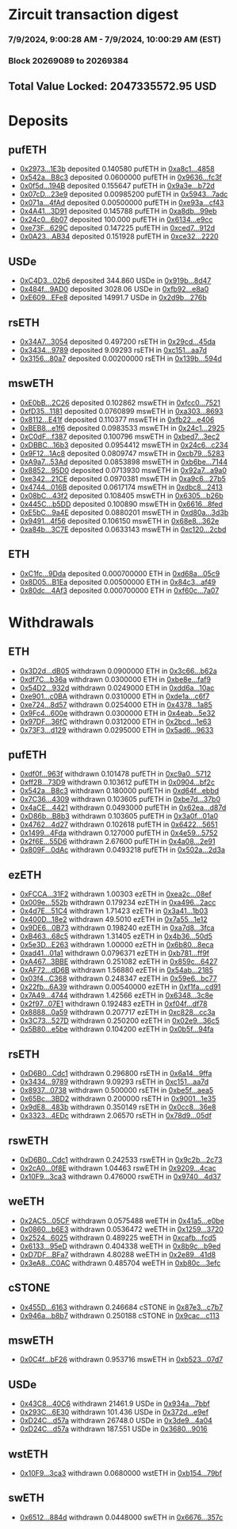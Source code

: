 # Zircuit transaction digest
### 7/9/2024, 9:00:28 AM - 7/9/2024, 10:00:29 AM (EST)
### Block 20269089 to 20269384

## Total Value Locked: 2047335572.95 USD

# Deposits
## pufETH
- [0x2973...1E3b](https://etherscan.io/address/0x2973520bFBce850b36c73Cb0b70E907Cf9C71E3b) deposited 0.140580 pufETH in [0xa8c1...4858](https://etherscan.io/tx/0x2973520bFBce850b36c73Cb0b70E907Cf9C71E3b)
- [0x542a...B8c3](https://etherscan.io/address/0x542a19c328650051733ddAE1794aDDAf8670B8c3) deposited 0.0600000 pufETH in [0x9636...fc3f](https://etherscan.io/tx/0x542a19c328650051733ddAE1794aDDAf8670B8c3)
- [0x0f5d...194B](https://etherscan.io/address/0x0f5d250090167Af925Ff0979452C274C7e99194B) deposited 0.155647 pufETH in [0x9a3e...b72d](https://etherscan.io/tx/0x0f5d250090167Af925Ff0979452C274C7e99194B)
- [0x07cD...23e9](https://etherscan.io/address/0x07cDbaD9081393cDE0d89Dd77C4E295a1f2f23e9) deposited 0.00985200 pufETH in [0x5943...7adc](https://etherscan.io/tx/0x07cDbaD9081393cDE0d89Dd77C4E295a1f2f23e9)
- [0x071a...4fAd](https://etherscan.io/address/0x071a7C93761B2144D2d77863e8e4361d016A4fAd) deposited 0.00500000 pufETH in [0xe93a...cf43](https://etherscan.io/tx/0x071a7C93761B2144D2d77863e8e4361d016A4fAd)
- [0x4A41...3D91](https://etherscan.io/address/0x4A41AB9bC2e29f1f41AAd56D6091779877483D91) deposited 0.145788 pufETH in [0xa8db...99eb](https://etherscan.io/tx/0x4A41AB9bC2e29f1f41AAd56D6091779877483D91)
- [0x24c0...6b07](https://etherscan.io/address/0x24c098E495dC3C1Ee7942d68453FC4A833a26b07) deposited 100.000 pufETH in [0x6134...e9cc](https://etherscan.io/tx/0x24c098E495dC3C1Ee7942d68453FC4A833a26b07)
- [0xe73F...629C](https://etherscan.io/address/0xe73FCe18326D6ee914ba0c2ad83eBe3F501E629C) deposited 0.147225 pufETH in [0xced7...912d](https://etherscan.io/tx/0xe73FCe18326D6ee914ba0c2ad83eBe3F501E629C)
- [0x0A23...AB34](https://etherscan.io/address/0x0A23882eCdf1653B04bCCB895fC4Cd8d4fA0AB34) deposited 0.151928 pufETH in [0xce32...2220](https://etherscan.io/tx/0x0A23882eCdf1653B04bCCB895fC4Cd8d4fA0AB34)
## USDe
- [0xC4D3...02b6](https://etherscan.io/address/0xC4D3942CeF0aef7f091F18B9e4883445A9ac02b6) deposited 344.860 USDe in [0x919b...8d47](https://etherscan.io/tx/0xC4D3942CeF0aef7f091F18B9e4883445A9ac02b6)
- [0x484f...9AD0](https://etherscan.io/address/0x484f9F256c4186419f5Cc3c206104A4d91E39AD0) deposited 3028.06 USDe in [0xfb92...e8a0](https://etherscan.io/tx/0x484f9F256c4186419f5Cc3c206104A4d91E39AD0)
- [0xE609...EFe8](https://etherscan.io/address/0xE609549239157ff1341015308b1BFF447Ba7EFe8) deposited 14991.7 USDe in [0x2d9b...276b](https://etherscan.io/tx/0xE609549239157ff1341015308b1BFF447Ba7EFe8)
## rsETH
- [0x34A7...3054](https://etherscan.io/address/0x34A7A6d7009195472ee528C920f83A9409063054) deposited 0.497200 rsETH in [0x29cd...45da](https://etherscan.io/tx/0x34A7A6d7009195472ee528C920f83A9409063054)
- [0x3434...9789](https://etherscan.io/address/0x34349c5569e7B846c3558961552D2202760A9789) deposited 9.09293 rsETH in [0xc151...aa7d](https://etherscan.io/tx/0x34349c5569e7B846c3558961552D2202760A9789)
- [0x3156...80a7](https://etherscan.io/address/0x31561660bDe65d314a37d97D091FA9A62CC980a7) deposited 0.00200000 rsETH in [0x139b...594d](https://etherscan.io/tx/0x31561660bDe65d314a37d97D091FA9A62CC980a7)
## mswETH
- [0xE0bB...2C26](https://etherscan.io/address/0xE0bBA20D21c35cDF7580a24f6BE9Cf6eFdfA2C26) deposited 0.102862 mswETH in [0xfcc0...7521](https://etherscan.io/tx/0xE0bBA20D21c35cDF7580a24f6BE9Cf6eFdfA2C26)
- [0xfD35...1181](https://etherscan.io/address/0xfD3564b295714F1570d99AdD6893Ff3041871181) deposited 0.0760899 mswETH in [0xa303...8693](https://etherscan.io/tx/0xfD3564b295714F1570d99AdD6893Ff3041871181)
- [0x8112...E41f](https://etherscan.io/address/0x8112B3857638F3B6777617C065E63888fa0DE41f) deposited 0.110377 mswETH in [0xfb22...e406](https://etherscan.io/tx/0x8112B3857638F3B6777617C065E63888fa0DE41f)
- [0xBEB8...e1f6](https://etherscan.io/address/0xBEB8A6aEdf91562F031b6cFedD62a3f5EC36e1f6) deposited 0.0983533 mswETH in [0x24c1...2925](https://etherscan.io/tx/0xBEB8A6aEdf91562F031b6cFedD62a3f5EC36e1f6)
- [0xC0dF...f387](https://etherscan.io/address/0xC0dFAf2128438ABD46b66e0330038C257af8f387) deposited 0.100796 mswETH in [0xbed7...3ec2](https://etherscan.io/tx/0xC0dFAf2128438ABD46b66e0330038C257af8f387)
- [0xDBBC...16b3](https://etherscan.io/address/0xDBBC91E0C0A832C8a9FeA3E8C51289C3D82416b3) deposited 0.0954412 mswETH in [0x24c6...c234](https://etherscan.io/tx/0xDBBC91E0C0A832C8a9FeA3E8C51289C3D82416b3)
- [0x9F12...1Ac8](https://etherscan.io/address/0x9F1290EDc68343e464c30E68fe11a33dCc021Ac8) deposited 0.0809747 mswETH in [0xcb79...5283](https://etherscan.io/tx/0x9F1290EDc68343e464c30E68fe11a33dCc021Ac8)
- [0xA9a7...53Ad](https://etherscan.io/address/0xA9a785F5261e6eC780476d57742140D0176353Ad) deposited 0.0853898 mswETH in [0xb6be...7144](https://etherscan.io/tx/0xA9a785F5261e6eC780476d57742140D0176353Ad)
- [0x8852...95D0](https://etherscan.io/address/0x8852De189bb2109dE4A65CC7d4089EF21cC695D0) deposited 0.0713930 mswETH in [0x92a7...a9a0](https://etherscan.io/tx/0x8852De189bb2109dE4A65CC7d4089EF21cC695D0)
- [0xe342...21CE](https://etherscan.io/address/0xe342124633733845267Efab16444DD120C4E21CE) deposited 0.0970381 mswETH in [0xa9c6...27b5](https://etherscan.io/tx/0xe342124633733845267Efab16444DD120C4E21CE)
- [0x4744...016B](https://etherscan.io/address/0x47445Ad59C482F2870a273247a5140e94933016B) deposited 0.0617174 mswETH in [0xdbc8...2413](https://etherscan.io/tx/0x47445Ad59C482F2870a273247a5140e94933016B)
- [0x08bC...43f2](https://etherscan.io/address/0x08bC83a775a2D23e86172db41109654c9E0343f2) deposited 0.108405 mswETH in [0x6305...b26b](https://etherscan.io/tx/0x08bC83a775a2D23e86172db41109654c9E0343f2)
- [0x445C...b5DD](https://etherscan.io/address/0x445C1d124c2C0832fF6A54a1cf1F61cc4234b5DD) deposited 0.100890 mswETH in [0x6616...8fed](https://etherscan.io/tx/0x445C1d124c2C0832fF6A54a1cf1F61cc4234b5DD)
- [0xE5bC...9a4E](https://etherscan.io/address/0xE5bCaC2F2B777d161513c6602CBB25192D6a9a4E) deposited 0.0880201 mswETH in [0xd80a...3d3b](https://etherscan.io/tx/0xE5bCaC2F2B777d161513c6602CBB25192D6a9a4E)
- [0x9491...4f56](https://etherscan.io/address/0x9491E8c47b690cf550001b846F128f3a8D804f56) deposited 0.106150 mswETH in [0x68e8...362e](https://etherscan.io/tx/0x9491E8c47b690cf550001b846F128f3a8D804f56)
- [0xa84b...3C7E](https://etherscan.io/address/0xa84bD1A5C66510A1b3316129b713C41d794F3C7E) deposited 0.0633143 mswETH in [0xc120...2cbd](https://etherscan.io/tx/0xa84bD1A5C66510A1b3316129b713C41d794F3C7E)
## ETH
- [0xC1fc...9Dda](https://etherscan.io/address/0xC1fcc9983adb7d5ac3075eef0620E4dF4b289Dda) deposited 0.000700000 ETH in [0xd68a...05c9](https://etherscan.io/tx/0xC1fcc9983adb7d5ac3075eef0620E4dF4b289Dda)
- [0x8D05...B1Ea](https://etherscan.io/address/0x8D0569cAB4E153E7475Adb8a3D5C9FA984a8B1Ea) deposited 0.00500000 ETH in [0x84c3...af49](https://etherscan.io/tx/0x8D0569cAB4E153E7475Adb8a3D5C9FA984a8B1Ea)
- [0x80dc...4Af3](https://etherscan.io/address/0x80dcD28EB8475082221da4917832b7b3349F4Af3) deposited 0.000700000 ETH in [0xf60c...7a07](https://etherscan.io/tx/0x80dcD28EB8475082221da4917832b7b3349F4Af3)
# Withdrawals
## ETH
- [0x3D2d...dB05](https://etherscan.io/address/0x3D2d88e1a4636519A924e2Bc851535f720A6dB05) withdrawn 0.0900000 ETH in [0x3c66...b62a](https://etherscan.io/tx/0x3D2d88e1a4636519A924e2Bc851535f720A6dB05)
- [0xdf7C...b36a](https://etherscan.io/address/0xdf7C93FbEa273F9B994Ce2Ec13706185e75eb36a) withdrawn 0.0300000 ETH in [0xbe8e...faf9](https://etherscan.io/tx/0xdf7C93FbEa273F9B994Ce2Ec13706185e75eb36a)
- [0x54D2...932d](https://etherscan.io/address/0x54D24aeA78ba82Cd7e8E2Dcb338d463a719E932d) withdrawn 0.0249000 ETH in [0xdd6a...10ac](https://etherscan.io/tx/0x54D24aeA78ba82Cd7e8E2Dcb338d463a719E932d)
- [0xe901...c0BA](https://etherscan.io/address/0xe9016F6743a36335049DAC2998daF0f51960c0BA) withdrawn 0.0310000 ETH in [0xde1a...c6f7](https://etherscan.io/tx/0xe9016F6743a36335049DAC2998daF0f51960c0BA)
- [0xe724...8d57](https://etherscan.io/address/0xe724A14aF4F14C736B532A60601386083EFf8d57) withdrawn 0.0254000 ETH in [0x4378...1a85](https://etherscan.io/tx/0xe724A14aF4F14C736B532A60601386083EFf8d57)
- [0x9Fc4...600e](https://etherscan.io/address/0x9Fc41BE86Ff8fBfE5547d97342eB35Cf0016600e) withdrawn 0.0300000 ETH in [0x4eab...5e32](https://etherscan.io/tx/0x9Fc41BE86Ff8fBfE5547d97342eB35Cf0016600e)
- [0x97DF...36fC](https://etherscan.io/address/0x97DFEd49F1d3aD809d4Db77760715073BbfA36fC) withdrawn 0.0312000 ETH in [0x2bcd...1e63](https://etherscan.io/tx/0x97DFEd49F1d3aD809d4Db77760715073BbfA36fC)
- [0x73F3...d129](https://etherscan.io/address/0x73F372A823817b3A59DA7853D55C085792c8d129) withdrawn 0.0295000 ETH in [0x5ad6...9633](https://etherscan.io/tx/0x73F372A823817b3A59DA7853D55C085792c8d129)
## pufETH
- [0xdf0f...963f](https://etherscan.io/address/0xdf0fF43FD0Fc4850b6a17Fce3B4f22C0774D963f) withdrawn 0.101478 pufETH in [0xc9a0...5712](https://etherscan.io/tx/0xdf0fF43FD0Fc4850b6a17Fce3B4f22C0774D963f)
- [0xff2B...73D9](https://etherscan.io/address/0xff2Be26Ce894D2063321525D82F313195EAa73D9) withdrawn 0.103612 pufETH in [0x0904...bf2c](https://etherscan.io/tx/0xff2Be26Ce894D2063321525D82F313195EAa73D9)
- [0x542a...B8c3](https://etherscan.io/address/0x542a19c328650051733ddAE1794aDDAf8670B8c3) withdrawn 0.180000 pufETH in [0xd64f...ebbd](https://etherscan.io/tx/0x542a19c328650051733ddAE1794aDDAf8670B8c3)
- [0x7C36...4309](https://etherscan.io/address/0x7C369c51070620b85E95f5598A172a98C6F44309) withdrawn 0.103605 pufETH in [0xbe7d...37b0](https://etherscan.io/tx/0x7C369c51070620b85E95f5598A172a98C6F44309)
- [0x4aCE...4421](https://etherscan.io/address/0x4aCE05eE78ce9CA75478578FA2B3D14C360B4421) withdrawn 0.0493000 pufETH in [0x62ea...d87d](https://etherscan.io/tx/0x4aCE05eE78ce9CA75478578FA2B3D14C360B4421)
- [0xD86b...B8b3](https://etherscan.io/address/0xD86bA59D75565f2a452481A08878AAA6Ea94B8b3) withdrawn 0.103605 pufETH in [0x3a0f...01a0](https://etherscan.io/tx/0xD86bA59D75565f2a452481A08878AAA6Ea94B8b3)
- [0x4762...4d27](https://etherscan.io/address/0x4762e4702919abdEe02c0f737CC9506D0e5C4d27) withdrawn 0.102618 pufETH in [0x6422...5651](https://etherscan.io/tx/0x4762e4702919abdEe02c0f737CC9506D0e5C4d27)
- [0x1499...4Fda](https://etherscan.io/address/0x1499A2bBbe049D33FAd631d5E8173823C8754Fda) withdrawn 0.127000 pufETH in [0x4e59...5752](https://etherscan.io/tx/0x1499A2bBbe049D33FAd631d5E8173823C8754Fda)
- [0x2f6E...55D6](https://etherscan.io/address/0x2f6E09b6bD906099513CFF84b774cc2dE0AF55D6) withdrawn 2.67600 pufETH in [0x4a08...2e91](https://etherscan.io/tx/0x2f6E09b6bD906099513CFF84b774cc2dE0AF55D6)
- [0x809F...0dAc](https://etherscan.io/address/0x809F0eDdedb887aa4503522dd1A272b344280dAc) withdrawn 0.0493218 pufETH in [0x502a...2d3a](https://etherscan.io/tx/0x809F0eDdedb887aa4503522dd1A272b344280dAc)
## ezETH
- [0xFCCA...31F2](https://etherscan.io/address/0xFCCAb2e9ceBC9277cdA13C2BAAE002Dd9a3931F2) withdrawn 1.00303 ezETH in [0xea2c...08ef](https://etherscan.io/tx/0xFCCAb2e9ceBC9277cdA13C2BAAE002Dd9a3931F2)
- [0x009e...552b](https://etherscan.io/address/0x009e02b21aBEFc7ECC1F2B11700b49106D7D552b) withdrawn 0.179234 ezETH in [0xa496...2acc](https://etherscan.io/tx/0x009e02b21aBEFc7ECC1F2B11700b49106D7D552b)
- [0x4d7E...51C4](https://etherscan.io/address/0x4d7E8Ea61703dBb42bB2286c9358d091cd2551C4) withdrawn 1.71423 ezETH in [0x3a41...1b03](https://etherscan.io/tx/0x4d7E8Ea61703dBb42bB2286c9358d091cd2551C4)
- [0x400D...18e2](https://etherscan.io/address/0x400D603360cf7D9d1919492da85D5DC0d39318e2) withdrawn 49.5010 ezETH in [0x7a55...1e12](https://etherscan.io/tx/0x400D603360cf7D9d1919492da85D5DC0d39318e2)
- [0x9DE6...0B73](https://etherscan.io/address/0x9DE610C71050A5Cdc9A6C4ac87B42631b0150B73) withdrawn 0.198240 ezETH in [0xa7d8...3fca](https://etherscan.io/tx/0x9DE610C71050A5Cdc9A6C4ac87B42631b0150B73)
- [0xB463...68c5](https://etherscan.io/address/0xB463F841388BAcB96293037ddA3b1E0dCAd968c5) withdrawn 1.31405 ezETH in [0x4b36...50d5](https://etherscan.io/tx/0xB463F841388BAcB96293037ddA3b1E0dCAd968c5)
- [0x5e3D...E263](https://etherscan.io/address/0x5e3D413c7583F192AfB375F4Ec8856105F12E263) withdrawn 1.00000 ezETH in [0x6b80...8eca](https://etherscan.io/tx/0x5e3D413c7583F192AfB375F4Ec8856105F12E263)
- [0xad41...01a1](https://etherscan.io/address/0xad416BF0148249a29525c9d6B7497cA6177e01a1) withdrawn 0.0796371 ezETH in [0xb781...ff9f](https://etherscan.io/tx/0xad416BF0148249a29525c9d6B7497cA6177e01a1)
- [0xA467...3BBE](https://etherscan.io/address/0xA467CD92B3d9c4F78721e81dB947451381e83BBE) withdrawn 0.251082 ezETH in [0x859c...6427](https://etherscan.io/tx/0xA467CD92B3d9c4F78721e81dB947451381e83BBE)
- [0xAF72...dD6B](https://etherscan.io/address/0xAF72d9B70F9149921Dd9314893b9888cBC8BdD6B) withdrawn 1.56880 ezETH in [0x54ab...2185](https://etherscan.io/tx/0xAF72d9B70F9149921Dd9314893b9888cBC8BdD6B)
- [0x03f4...C368](https://etherscan.io/address/0x03f4C53Df46D84A3B0382A9706fEebD8559dC368) withdrawn 0.248347 ezETH in [0x59e6...bc77](https://etherscan.io/tx/0x03f4C53Df46D84A3B0382A9706fEebD8559dC368)
- [0x22fb...6A39](https://etherscan.io/address/0x22fbaB2c330bc6D92173e283463A1AB14ADD6A39) withdrawn 0.00540000 ezETH in [0xf1fa...cd91](https://etherscan.io/tx/0x22fbaB2c330bc6D92173e283463A1AB14ADD6A39)
- [0x7A49...4744](https://etherscan.io/address/0x7A493Be5c2ce014cD049Bf178a1ac0Db1B434744) withdrawn 1.42566 ezETH in [0x6348...3c8e](https://etherscan.io/tx/0x7A493Be5c2ce014cD049Bf178a1ac0Db1B434744)
- [0x2f97...07E1](https://etherscan.io/address/0x2f9714322173AD9C77D0E5b60A6B4083297707E1) withdrawn 0.192483 ezETH in [0xf04f...df78](https://etherscan.io/tx/0x2f9714322173AD9C77D0E5b60A6B4083297707E1)
- [0x8888...0a59](https://etherscan.io/address/0x88888888430A60ED958c1C522663c46538eD0a59) withdrawn 0.207717 ezETH in [0xc828...cc3a](https://etherscan.io/tx/0x88888888430A60ED958c1C522663c46538eD0a59)
- [0x3C73...527D](https://etherscan.io/address/0x3C73A51acf5de1543b8b9A55f1f852078ad7527D) withdrawn 0.250200 ezETH in [0x02e9...36c5](https://etherscan.io/tx/0x3C73A51acf5de1543b8b9A55f1f852078ad7527D)
- [0x5B80...e5be](https://etherscan.io/address/0x5B806286c200AA1D2fE5404dcfDe5854Aa16e5be) withdrawn 0.104200 ezETH in [0x0b5f...94fa](https://etherscan.io/tx/0x5B806286c200AA1D2fE5404dcfDe5854Aa16e5be)
## rsETH
- [0xD6B0...Cdc1](https://etherscan.io/address/0xD6B085Aa2Fc247CE60ad6aa0453fD404D9E7Cdc1) withdrawn 0.296800 rsETH in [0x6a14...9ffa](https://etherscan.io/tx/0xD6B085Aa2Fc247CE60ad6aa0453fD404D9E7Cdc1)
- [0x3434...9789](https://etherscan.io/address/0x34349c5569e7B846c3558961552D2202760A9789) withdrawn 9.09293 rsETH in [0xc151...aa7d](https://etherscan.io/tx/0x34349c5569e7B846c3558961552D2202760A9789)
- [0x8937...0738](https://etherscan.io/address/0x89375c0a587aB9e7A123506232cF5E1D69c40738) withdrawn 0.500000 rsETH in [0xbe5f...aea5](https://etherscan.io/tx/0x89375c0a587aB9e7A123506232cF5E1D69c40738)
- [0x65Bc...3BD2](https://etherscan.io/address/0x65BcAAA391579CA66EF59E35d87C2F58174C3BD2) withdrawn 0.200000 rsETH in [0x9001...1e35](https://etherscan.io/tx/0x65BcAAA391579CA66EF59E35d87C2F58174C3BD2)
- [0x9dE8...483b](https://etherscan.io/address/0x9dE8498a65a4a70793BE07f58e16d1db4F6a483b) withdrawn 0.350149 rsETH in [0x0cc8...36e8](https://etherscan.io/tx/0x9dE8498a65a4a70793BE07f58e16d1db4F6a483b)
- [0x3323...4EDc](https://etherscan.io/address/0x33237cFD67928977cD1151f3A775C850fD0C4EDc) withdrawn 2.06570 rsETH in [0x78d9...05df](https://etherscan.io/tx/0x33237cFD67928977cD1151f3A775C850fD0C4EDc)
## rswETH
- [0xD6B0...Cdc1](https://etherscan.io/address/0xD6B085Aa2Fc247CE60ad6aa0453fD404D9E7Cdc1) withdrawn 0.242533 rswETH in [0x9c2b...2c73](https://etherscan.io/tx/0xD6B085Aa2Fc247CE60ad6aa0453fD404D9E7Cdc1)
- [0x2cA0...0f8E](https://etherscan.io/address/0x2cA08b72Ef776E7a7DeB0730363B7D1B6A070f8E) withdrawn 1.04463 rswETH in [0x9209...4cac](https://etherscan.io/tx/0x2cA08b72Ef776E7a7DeB0730363B7D1B6A070f8E)
- [0x10F9...3ca3](https://etherscan.io/address/0x10F9ec8E7967Ba8c391830374Ad6eE51De6c3ca3) withdrawn 0.476000 rswETH in [0x9740...4d37](https://etherscan.io/tx/0x10F9ec8E7967Ba8c391830374Ad6eE51De6c3ca3)
## weETH
- [0x2AC5...05CF](https://etherscan.io/address/0x2AC51F758E9c0B30B9d99cE14581B978083c05CF) withdrawn 0.0575488 weETH in [0x41a5...e0be](https://etherscan.io/tx/0x2AC51F758E9c0B30B9d99cE14581B978083c05CF)
- [0x0860...b6E3](https://etherscan.io/address/0x0860063d99E7ea5DA35D2f1B1656E3479bC8b6E3) withdrawn 0.0536472 weETH in [0x1259...3720](https://etherscan.io/tx/0x0860063d99E7ea5DA35D2f1B1656E3479bC8b6E3)
- [0x2524...6025](https://etherscan.io/address/0x252432fA3A804da4f82189780df0de4ab0C66025) withdrawn 0.489225 weETH in [0xcafb...fcd5](https://etherscan.io/tx/0x252432fA3A804da4f82189780df0de4ab0C66025)
- [0x6133...95eD](https://etherscan.io/address/0x6133E5d302E9b467C9E0C2B90b6a4CB7b41395eD) withdrawn 0.404338 weETH in [0x8b9c...b9ed](https://etherscan.io/tx/0x6133E5d302E9b467C9E0C2B90b6a4CB7b41395eD)
- [0xD7DF...BFa7](https://etherscan.io/address/0xD7DF7E085214743530afF339aFC420c7c720BFa7) withdrawn 4.80288 weETH in [0x2e89...41d8](https://etherscan.io/tx/0xD7DF7E085214743530afF339aFC420c7c720BFa7)
- [0x3eA8...C0AC](https://etherscan.io/address/0x3eA8829a7459e30c8479B5E206E576780510C0AC) withdrawn 0.485704 weETH in [0xb80c...3efc](https://etherscan.io/tx/0x3eA8829a7459e30c8479B5E206E576780510C0AC)
## cSTONE
- [0x455D...6163](https://etherscan.io/address/0x455D8cc938049f8642e575a06a9c863BcE9a6163) withdrawn 0.246684 cSTONE in [0x87e3...c7b7](https://etherscan.io/tx/0x455D8cc938049f8642e575a06a9c863BcE9a6163)
- [0x946a...b8b7](https://etherscan.io/address/0x946a6249EaB1430401CccF71525bC40979fFb8b7) withdrawn 0.250188 cSTONE in [0x9cac...c113](https://etherscan.io/tx/0x946a6249EaB1430401CccF71525bC40979fFb8b7)
## mswETH
- [0x0C4f...bF26](https://etherscan.io/address/0x0C4f8F245d2b8A3fc48FB109584A9eC18Df5bF26) withdrawn 0.953716 mswETH in [0xb523...07d7](https://etherscan.io/tx/0x0C4f8F245d2b8A3fc48FB109584A9eC18Df5bF26)
## USDe
- [0x43C8...40C6](https://etherscan.io/address/0x43C89407960a524cb8C6Ce09D647423FCeCC40C6) withdrawn 21461.9 USDe in [0x934a...7bbf](https://etherscan.io/tx/0x43C89407960a524cb8C6Ce09D647423FCeCC40C6)
- [0x293C...6E30](https://etherscan.io/address/0x293C6937D8D82e05B01335F7B33FBA0c8e256E30) withdrawn 101.436 USDe in [0x372d...e9ef](https://etherscan.io/tx/0x293C6937D8D82e05B01335F7B33FBA0c8e256E30)
- [0xD24C...d57a](https://etherscan.io/address/0xD24Cfe2d0fa81369ca6291c28ac5426e16B6d57a) withdrawn 26748.0 USDe in [0x3de9...4a04](https://etherscan.io/tx/0xD24Cfe2d0fa81369ca6291c28ac5426e16B6d57a)
- [0xD24C...d57a](https://etherscan.io/address/0xD24Cfe2d0fa81369ca6291c28ac5426e16B6d57a) withdrawn 187.551 USDe in [0x3680...9016](https://etherscan.io/tx/0xD24Cfe2d0fa81369ca6291c28ac5426e16B6d57a)
## wstETH
- [0x10F9...3ca3](https://etherscan.io/address/0x10F9ec8E7967Ba8c391830374Ad6eE51De6c3ca3) withdrawn 0.0680000 wstETH in [0xb154...79bf](https://etherscan.io/tx/0x10F9ec8E7967Ba8c391830374Ad6eE51De6c3ca3)
## swETH
- [0x6512...884d](https://etherscan.io/address/0x6512fe113BBf8173628F9d9658791c5E76bb884d) withdrawn 0.0448000 swETH in [0x6676...357c](https://etherscan.io/tx/0x6512fe113BBf8173628F9d9658791c5E76bb884d)
